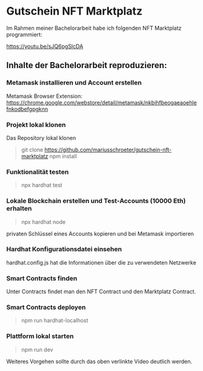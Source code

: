 # Gutschein NFT Marktplatz

Im Rahmen meiner Bachelorarbeit habe ich folgenden NFT Marktplatz programmiert:

https://youtu.be/sJQ6pgSlcDA

## Inhalte der Bachelorarbeit reproduzieren:

### Metamask installieren und Account erstellen

Metamask Browser Extension:
https://chrome.google.com/webstore/detail/metamask/nkbihfbeogaeaoehlefnkodbefgpgknn

### Projekt lokal klonen

Das Repository lokal klonen
> git clone https://github.com/mariusschroeter/gutschein-nft-marktplatz
> npm install

### Funktionalität testen

> npx hardhat test

### Lokale Blockchain erstellen und Test-Accounts (10000 Eth) erhalten

> npx hardhat node

privaten Schlüssel eines Accounts kopieren und bei Metamask importieren

### Hardhat Konfigurationsdatei einsehen

hardhat.config.js hat die Informationen über die zu verwendeten Netzwerke

### Smart Contracts finden

Unter Contracts findet man den NFT Contract und den Marktplatz Contract.

### Smart Contracts deployen

> npm run hardhat-localhost

### Plattform lokal starten

> npm run dev

Weiteres Vorgehen sollte durch das oben verlinkte Video deutlich werden.
